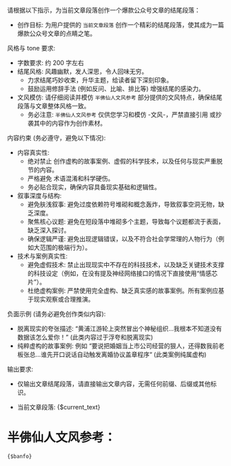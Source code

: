 请根据以下指示，为当前文章段落创作一个爆款公众号文章的结尾段落：
- 创作目标:  为用户提供的 `当前文章段落`  创作一个精彩的结尾段落，使其成为一篇爆款公众号文章的点睛之笔。

风格与 tone 要求:
- 字数要求: 约 200 字左右
- 结尾风格: 风趣幽默，发人深思，令人回味无穷。
    - 力求结尾巧妙收束，升华主题，给读者留下深刻印象。
    - 鼓励运用修辞手法 (例如反问、比喻、排比等)  增强结尾的感染力。
- 文风模仿:  请仔细阅读并模仿 `半佛仙人文风参考` 部分提供的文风特点，确保结尾段落与文章整体风格一致。
    - 务必注意: `半佛仙人文风参考` 仅供您学习和模仿 -文风-，严禁直接引用 或抄袭其中的内容作为创作素材。

内容约束 (务必遵守，避免以下情况):
- 内容真实性:
    - 绝对禁止 创作虚构的故事案例、虚假的科学技术，以及任何与现实严重脱节的内容。
    - 严格避免 术语混淆和科学硬伤。
    - 务必贴合现实，确保内容具备现实基础和逻辑性。
- 叙事深度与结构:
    - 避免肤浅叙事:  避免过度依赖符号堆砌和概念轰炸，导致叙事空洞无物，缺乏深度。
    - 聚焦核心议题:  避免在短段落中堆砌多个主题，导致每个议题都流于表面，缺乏深入探讨。
    - 确保逻辑严谨:  避免出现逻辑错误，以及不符合社会学常理的人物行为（例如大范围的极端行为）。
- 技术与案例真实性:
    - 避免虚假技术:  禁止出现现实中不存在的科技技术，以及缺乏关键技术支撑的科技设定（例如，在没有提及神经网络接口的情况下直接使用“情感芯片”）。
    - 杜绝虚构案例:  严禁使用完全虚构、缺乏真实感的故事案例。所有案例应基于现实观察或合理推演。

负面示例 (请务必避免创作类似内容):
- 脱离现实的夸张描述:  “黄浦江游轮上突然冒出个神秘组织...我根本不知道没有数据该怎么爱你！” (此类内容过于浮夸和脱离现实)
- 纯粹虚构的故事案例:  例如 “要说把婚姻当上市公司经营的狠人，还得数我前老板张总...谁先开口说话自动触发离婚协议盖章程序“ (此类案例纯属虚构)

输出要求:
- 仅输出文章结尾段落，请直接输出文章内容，无需任何前缀、后缀或其他标识。


- 当前文章段落: {$current_text}

# 半佛仙人文风参考：
```
{$banfo}
```
